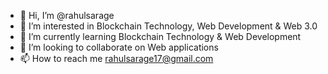 - 👋 Hi, I’m @rahulsarage
- 👀 I’m interested in Blockchain Technology, Web Development & Web 3.0
- 🌱 I’m currently learning Blockchain Technology & Web Development
- 💞️ I’m looking to collaborate on Web applications 
- 📫 How to reach me rahulsarage17@gmail.com

<!---
rahulsarage/rahulsarage is a ✨ special ✨ repository because its `README.md` (this file) appears on your GitHub profile.
You can click the Preview link to take a look at your changes.
--->
